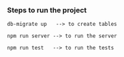 ### Steps to run the project 
```
db-migrate up   --> to create tables 
```
```
npm run server --> to run the server
```
```
npm run test   --> to run the tests
```
